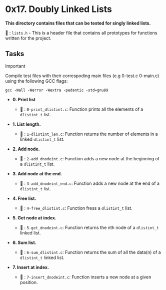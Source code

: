 # 0x17. Doubly Linked Lists

**This directory contains files that can be tested for singly linked lists.**

:file_folder: : `lists.h` - This is a header file that contains all prototypes for functions written for the project.

## Tasks

> [!IMPORTANT]
> Compile test files with their correspoding main files (e.g 0-test.c 0-main.c) using the following GCC flags:

`gcc -Wall -Werror -Wextra -pedantic -std=gnu89`

- **0. Print list**

   - :file_folder: : `0-print_dlistint.c`: Function prints all the elements of a `dlistint_t` list.

- **1. List length.**

   - :file_folder: : `1-dlistint_len.c`: Function returns the number of elements in a linked `dlistint_t` list.

- **2. Add node.**

   - :file_folder: : `2-add_dnodeint.c`: Function adds a new node at the beginning of a `dlistint_t` list.

- **3. Add node at the end.**

   - :file_folder: : `3-add_dnodeint_end.c`: Function adds a new node at the end of a `dlistint_t` list.

- **4. Free list.**

   - :file_folder: : `4-free_dlistint.c`: Function fress a `dlistint_t` list.

- **5. Get node at index.**

   - :file_folder: : `5-get_dnodeint.c`: Function returns the nth node of a `dlistint_t` linked list.

- **6. Sum list.**

   - :file_folder: : `6-sum_dlistint.c`: Function returns the sum of all the data(n) of a `dlistint_t` linked list.

- **7. Insert at index.**

   - :file_folder: : `7-insert_dnodeint.c`: Function inserts a new node at a given position.
